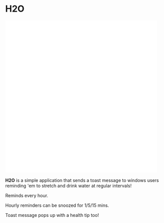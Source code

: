# H2O
![H2O](https://github.com/impeccable-tester/H2O/blob/master/H2O/Assets/4.gif)

**H2O** is a simple application that sends a toast message to windows users reminding 'em to stretch and drink water at regular intervals!

Reminds every hour.

Hourly reminders can be snoozed for 1/5/15 mins.

Toast message pops up with a health tip too!
